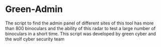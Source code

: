 # Green-Admin

The script to find the admin panel of different sites of this tool has more than 800 binoculars and the ability of this radar to test a large number of binoculars in a short time.
This script was developed by green cyber and the wolf cyber security team
